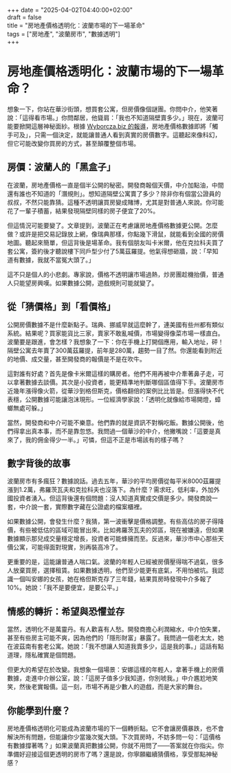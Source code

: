 +++
date = "2025-04-02T04:40:00+02:00"  
draft = false  
title = "房地產價格透明化：波蘭市場的下一場革命"  
tags = ["房地產", "波蘭房市", "數據透明"]  
+++


# 房地產價格透明化：波蘭市場的下一場革命？

想象一下，你站在華沙街頭，想買套公寓，但房價像個謎團。你問中介，他笑著說：「這得看市場。」你問鄰居，他聳肩：「我也不知道隔壁賣多少。」現在，波蘭可能要掀開這層神秘面紗。根據 [Wyborcza.biz 的報導](https://wyborcza.biz/biznes/7,147758,31819055,dane-o-cenach-nieruchomosci-dostepne-na-wyciagniecie-reki-wystarczy.html)，房地產價格數據即將「觸手可及」，只需一個決定，就能讓普通人看到真實的房價數字。這聽起來像科幻，但它可能改變你買房的方式，甚至顛覆整個市場。

## 房價：波蘭人的「黑盒子」

在波蘭，房地產價格一直是個半公開的秘密。開發商報個天價，中介加點油，中間還有誰也不知道的「潛規則」。想知道隔壁公寓賣了多少？除非你有個當公證員的叔叔，不然只能靠猜。這種不透明讓買房變成賭博，尤其是對普通人來說。你可能花了一輩子積蓄，結果發現隔壁同樣的房子便宜了20%。

但這情況可能要變了。文章提到，波蘭正在考慮讓房地產價格數據更公開。怎麼做？或許是把交易記錄放上網，像瑞典那樣，你點幾下滑鼠，就能看到全國的房價地圖。聽起來簡單，但這背後是場革命。我有個朋友叫卡米爾，他在克拉科夫買了套公寓，簽約後才聽說樓下同戶型少付了5萬茲羅提。他氣得想砸牆，說：「早知道有數據，我就不當冤大頭了。」

這不只是個人的小悲劇。專家說，價格不透明讓市場過熱，炒房團趁機抬價，普通人只能望房興嘆。如果數據公開，遊戲規則可能就變了。

## 從「猜價格」到「看價格」

公開房價數據不是什麼新點子。瑞典、挪威早就這麼幹了，連美國有些州都有類似系統。結果呢？買家能貨比三家，賣家不敢亂喊價，市場變得像菜市場一樣直白。波蘭要是跟進，會怎樣？我想象了一下：你在手機上打開個應用，輸入地址，砰！隔壁公寓去年賣了300萬茲羅提，前年是280萬，趨勢一目了然。你還能看到附近的地價、成交量，甚至開發商的報價是不是在吹牛。

這對誰有好處？首先是像卡米爾這樣的購房者。他們不用再被中介牽著鼻子走，可以拿著數據去談價。其次是小投資者，能更精準地判斷哪個區值得下手。波蘭房市近幾年漲得像火箭，從華沙到格但斯克，價格翻倍的案例比比皆是。但漲得快不代表穩，公開數據可能讓泡沫現形。一位經濟學家說：「透明化就像給市場開燈，蟑螂無處可躲。」

當然，開發商和中介可能不樂意。他們靠的就是資訊不對稱吃飯。數據公開後，他們得拿出真本事，而不是靠忽悠。我問過一個華沙的中介，他撇嘴說：「這要是真來了，我的佣金得少一半。」可憐，但這不正是市場該有的樣子嗎？

## 數字背後的故事

波蘭房市有多瘋狂？數據說話。過去五年，華沙的平均房價從每平米8000茲羅提漲到1.2萬，弗羅茨瓦夫和克拉科夫也沒落下。為什麼？需求旺，低利率，外加外國投資者湧入。但這背後還有個問題：沒人知道真實成交價是多少。開發商說一套，中介說一套，實際數字藏在公證處的檔案櫃裡。

如果數據公開，會發生什麼？我猜，第一波衝擊是價格調整。有些高估的房子得降價，有些被低估的區域可能冒出來。比如弗羅茨瓦夫的郊區，現在被嫌遠，但如果數據顯示那兒成交量穩定增長，投資者可能蜂擁而至。反過來，華沙市中心那些天價公寓，可能得面對現實，別再裝高冷了。

更重要的是，這能讓普通人喘口氣。波蘭的年輕人已經被房價壓得喘不過氣，很多人放棄買房，選擇租賃。如果數據透明，他們至少能更有底氣，不用怕被坑。我認識一個叫安娜的女孩，她在格但斯克存了三年錢，結果買房時發現中介多報了10%。她說：「我不是要便宜，是要公平。」

## 情感的轉折：希望與恐懼並存

當然，透明化不是萬靈丹。有人歡喜有人愁。開發商擔心利潤縮水，中介怕失業，甚至有些房主可能不爽，因為他們的「隱形財富」暴露了。我問過一個老太太，她在波茲南有套老公寓。她說：「我不想讓人知道我賣多少，這是我的事。」這話有點道理，隱私確實是個問題。

但更大的希望在於改變。我想象一個場景：安娜這樣的年輕人，拿著手機上的房價數據，走進中介辦公室，說：「這房子值多少我知道，你別唬我。」中介尷尬地笑笑，然後老實報價。這一刻，市場不再是少數人的遊戲，而是大家的舞台。

## 你能學到什麼？

房地產價格透明化可能成為波蘭市場的下一個轉折點。它不會讓房價暴跌，也不會解決所有問題，但能讓你少當幾次冤大頭。下次買房時，不妨多問一句：「這價格有數據撐著嗎？」如果波蘭真把數據公開，你就不用問了——答案就在你指尖。你準備好迎接這個更透明的房市了嗎？還是說，你寧願繼續猜價格，享受那點神秘感？
